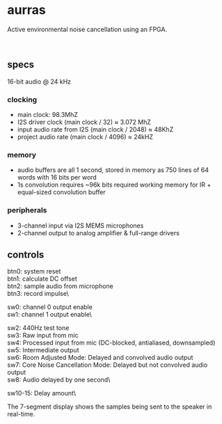 # aurras

Active environmental noise cancellation using an FPGA.

<br />

## specs

16-bit audio @ 24 kHz

### clocking

- main clock: 98.3MhZ
- I2S driver clock (main clock / 32) ≈ 3.072 MhZ
- input audio rate from I2S (main clock / 2048) ≈ 48KhZ
- project audio rate (main clock / 4096) ≈ 24kHZ

### memory

- audio buffers are all 1 second, stored in memory as 750 lines of 64 words with 16 bits per word
- 1s convolution requires ~96k bits required working memory for IR + equal-sized convolution buffer

### peripherals

- 3-channel input via I2S MEMS microphones
- 2-channel output to analog amplifier & full-range drivers

## controls

btn0: system reset\
btn1: calculate DC offset\
btn2: sample audio from microphone\
btn3: record impulse\

sw0: channel 0 output enable\
sw1: channel 1 output enable\\

sw2: 440Hz test tone\
sw3: Raw input from mic\
sw4: Processed input from mic (DC-blocked, antialiased, downsampled)\
sw5: Intermediate output\
sw6: Room Adjusted Mode: Delayed and convolved audio output\
sw7: Core Noise Cancellation Mode: Delayed but not convolved audio output\
sw8: Audio delayed by one second\

sw10-15: Delay amount\\

The 7-segment display shows the samples being sent to the speaker in real-time.
